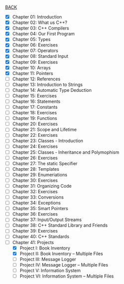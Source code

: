 [BACK](../README.md)
- [x] Chapter 01: Introduction
- [x] Chapter 02: What us C++?
- [x] Chapter 03: C++ Compilers
- [x] Chapter 04: Our First Program
- [x] Chapter 05: Types
- [x] Chapter 06: Exercises
- [x] Chapter 07: Operators
- [x] Chapter 08: Standard Input
- [x] Chapter 09: Exercises
- [x] Chapter 10: Arrays
- [x] Chapter 11: Pointers
- [ ] Chapter 12: References
- [ ] Chapter 13: Introduction to Strings
- [ ] Chapter 14: Automatic Type Deduction
- [ ] Chapter 15: Exercises
- [ ] Chapter 16: Statements
- [ ] Chapter 17: Constants
- [ ] Chapter 18: Exercises
- [ ] Chapter 19: Functions
- [ ] Chapter 20: Exercises
- [ ] Chapter 21: Scope and Lifetime
- [ ] Chapter 22: Exercises
- [ ] Chapter 23: Classes - Introduction
- [ ] Chapter 24: Exercises
- [ ] Chapter 25: Classes - Inheritance and Polymophism
- [ ] Chapter 26: Exercises
- [ ] Chapter 27: The static Specifier
- [ ] Chapter 28: Templates
- [ ] Chapter 29: Enumeriations
- [ ] Chapter 30: Exercises
- [ ] Chapter 31: Organizing Code
- [ ] Chapter 32: Exercises
- [ ] Chapter 33: Conversions
- [ ] Chapter 34: Exceptions
- [ ] Chapter 35: Smart Pointers
- [ ] Chapter 36: Exercises
- [ ] Chapter 37: Input/Output Streams
- [ ] Chapter 38: C++ Standard Library and Friends
- [ ] Chapter 39: Exercises
- [ ] Chapter 40: C++ Standards
- [ ] Chapter 41: Projects
    - [x] Project I: Book Inventory
    - [x] Project II: Book Inventory – Multiple Files
    - [ ] Project III: Message Logger
    - [ ] Project IV: Message Logger – Multiple Files
    - [ ] Project V: Information System
    - [ ] Project VI: Information System – Multiple Files
